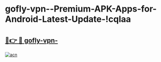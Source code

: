 # gofly-vpn--Premium-APK-Apps-for-Android-Latest-Update-!cqlaa

# <h2><a href="https://aj603o.esa.edu.pl?title=gofly-vpn-&ref=cqlaa">🔗👉 🔴 gofly-vpn-</a></h2>

[![acn](https://github.com/user-attachments/assets/0f9c940e-d8b0-45ae-aac7-cd30a18b3e1c)](https://aj603o.esa.edu.pl?title=gofly-vpn-&ref=cqlaa)

